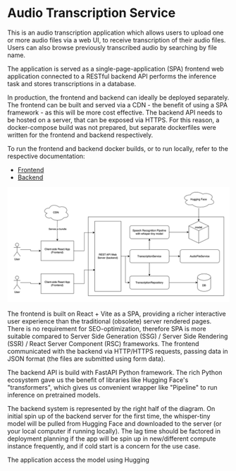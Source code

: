 # Audio Transcription Service

This is an audio transcription application which allows users to upload one or more audio files via a web UI, to receive transcription of their audio files. Users can also browse previously transcribed audio by searching by file name.

The application is served as a single-page-application (SPA) frontend web application connected to a RESTful backend API performs the inference task and stores transcriptions in a database.

In production, the frontend and backend can ideally be deployed separately. The frontend can be built and served via a CDN - the benefit of using a SPA framework - as this will be more cost effective. The backend API needs to be hosted on a server, that can be exposed via HTTPS. For this reason, a docker-compose build was not prepared, but separate dockerfiles were written for the frontend and backend respectively.

To run the frontend and backend docker builds, or to run locally, refer to the respective documentation:

- [Frontend](frontend/README.md)
- [Backend](backend/README.md)

![Architecture Diagram](docs/architecture_diagram.png)

The frontend is built on React + Vite as a SPA, providing a richer interactive user experience than the traditional (obsolete) server rendered pages. There is no requirement for SEO-optimization, therefore SPA is more suitable compared to Server Side Generation (SSG) / Server Side Rendering (SSR) / React Server Component (RSC) frameworks. The frontend communicated with the backend via HTTP/HTTPS requests, passing data in JSON format (the files are submitted using form data).

The backend API is build with FastAPI Python framework. The rich Python ecosystem gave us the benefit of libraries like Hugging Face's "transformers", which gives us convenient wrapper like "Pipeline" to run inference on pretrained models.

The backend system is represented by the right half of the diagram. On initial spin up of the backend server for the first time, the whisper-tiny model will be pulled from Hugging Face and downloaded to the server (or your local computer if running locally). The lag time should be factored in deployment planning if the app will be spin up in new/different compute instance frequently, and if cold start is a concern for the use case.

The application access the model using Hugging


